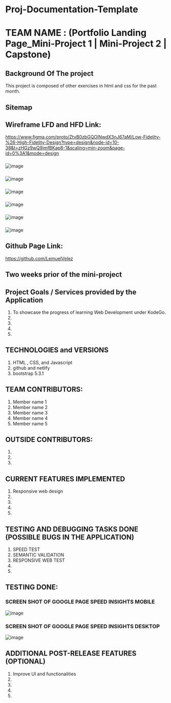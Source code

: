 # Proj-Documentation-Template

# TEAM NAME : (Portfolio Landing Page_Mini-Project 1 | Mini-Project 2 | Capstone)

## Background Of The project
This project is composed of other exercises in html and css for the past month.
## Sitemap

## Wireframe LFD and HFD Link: 
https://www.figma.com/proto/ZtvB0zbGQOlNwdX3nJ67aM/Low-Fidelity-%26-High-Fidelity-Design?type=design&node-id=10-38&t=zHGz9wQ9imfBKap8-1&scaling=min-zoom&page-id=0%3A1&mode=design

###
![image](https://github.com/LemuelVelez/mini_project-1/assets/138591940/6f86b80e-e262-458e-a46b-0aabd23a789b)

### 
![image](https://github.com/LemuelVelez/mini_project-1/assets/138591940/e0b022fe-3140-46c1-8ece-32d901a9dd1e)

### 
![image](https://github.com/LemuelVelez/mini_project-1/assets/138591940/c61ec93b-a7de-4b35-9f9d-98ced6c9c49d)

### 
![image](https://github.com/LemuelVelez/mini_project-1/assets/138591940/9cec1465-51a2-41a8-af40-9246e27eeaaf)

###
![image](https://github.com/LemuelVelez/mini_project-1/assets/138591940/47ec6264-fb5d-4894-a22b-91dbe15bcd08)

### 
![image](https://github.com/LemuelVelez/mini_project-1/assets/138591940/dfb06624-d485-41cc-8601-439104e52cfc)

## Github Page Link: 
https://github.com/LemuelVelez
## Two weeks prior of the mini-project

## Project Goals / Services provided by the Application

1. To showcase the progress of learning Web Development under KodeGo.
2.
3.
4.
5.

## TECHNOLOGIES and VERSIONS

1. HTML , CSS, and Javascript
2. github and netlify
3. bootstrap 5.3.1

## TEAM CONTRIBUTORS:

1. Member name 1
2. Member name 2
3. Member name 3
4. Member name 4
5. Member name 5

## OUTSIDE CONTRIBUTORS:
1. 
2. 
3.


## CURRENT FEATURES IMPLEMENTED

1. Responsive web design
2.
3.
4.
5.


## TESTING AND DEBUGGING TASKS DONE (POSSIBLE BUGS IN THE APPLICATION)
1. SPEED TEST
2. SEMANTIC VALIDATION
3. RESPONSIVE WEB TEST 
4.
5.


## TESTING DONE:



### SCREEN SHOT OF GOOGLE PAGE SPEED INSIGHTS MOBILE
![image](https://github.com/LemuelVelez/mini_project-1/assets/138591940/aa731244-990b-41ff-af0a-cece0063eec5)


### SCREEN SHOT OF GOOGLE PAGE SPEED INSIGHTS DESKTOP
![image](https://github.com/LemuelVelez/mini_project-1/assets/138591940/0a651a18-c728-481d-9465-2abbc8b4f6dc)


## ADDITIONAL POST-RELEASE FEATURES (OPTIONAL)

1. Improve UI and functionalities
2.
3.
4.
5.
